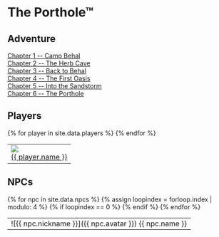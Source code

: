 # The Porthole™

## Adventure
[Chapter 1 -- Camp Behal](chapter01.md)  
[Chapter 2 -- The Herb Cave](chapter02.md)  
[Chapter 3 -- Back to Behal](chapter03.md)  
[Chapter 4 -- The First Oasis](chapter04.md)  
[Chapter 5 -- Into the Sandstorm](chapter05.md)  
[Chapter 6 -- The Porthole](chapter06.md)

## Players
<table><tr>
  {% for player in site.data.players %}
    <td><a href="https://www.dndbeyond.com/characters/{{ player.dndbeyond }}">
    <img src="{{ player.avatar }}"/><br>
    {{ player.name }}</a></td>  
  {% endfor %}
</tr></table>

## NPCs
<table><tr>
  {% for npc in site.data.npcs %}
    {% assign loopindex = forloop.index | modulo: 4 %}
    <td align="top" markdown="span">![{{ npc.nickname }}]({{ npc.avatar }})  
    {{ npc.name }}</td>
    {% if loopindex == 0 %}
      </tr><tr>
    {% endif %}
  {% endfor %}
</tr></table>
